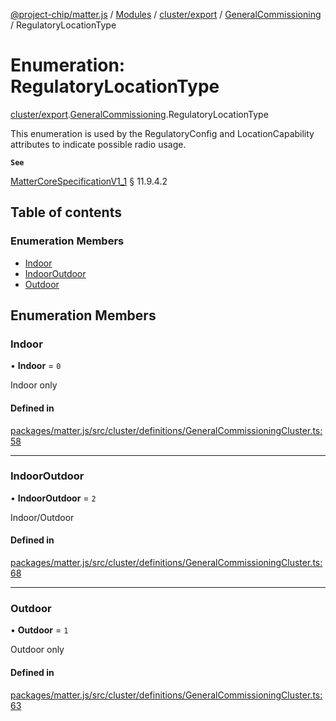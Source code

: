 [@project-chip/matter.js](../README.md) / [Modules](../modules.md) / [cluster/export](../modules/cluster_export.md) / [GeneralCommissioning](../modules/cluster_export.GeneralCommissioning.md) / RegulatoryLocationType

# Enumeration: RegulatoryLocationType

[cluster/export](../modules/cluster_export.md).[GeneralCommissioning](../modules/cluster_export.GeneralCommissioning.md).RegulatoryLocationType

This enumeration is used by the RegulatoryConfig and LocationCapability attributes to indicate possible radio
usage.

**`See`**

[MatterCoreSpecificationV1_1](../interfaces/spec_export.MatterCoreSpecificationV1_1.md) § 11.9.4.2

## Table of contents

### Enumeration Members

- [Indoor](cluster_export.GeneralCommissioning.RegulatoryLocationType.md#indoor)
- [IndoorOutdoor](cluster_export.GeneralCommissioning.RegulatoryLocationType.md#indooroutdoor)
- [Outdoor](cluster_export.GeneralCommissioning.RegulatoryLocationType.md#outdoor)

## Enumeration Members

### Indoor

• **Indoor** = ``0``

Indoor only

#### Defined in

[packages/matter.js/src/cluster/definitions/GeneralCommissioningCluster.ts:58](https://github.com/project-chip/matter.js/blob/e87b236f/packages/matter.js/src/cluster/definitions/GeneralCommissioningCluster.ts#L58)

___

### IndoorOutdoor

• **IndoorOutdoor** = ``2``

Indoor/Outdoor

#### Defined in

[packages/matter.js/src/cluster/definitions/GeneralCommissioningCluster.ts:68](https://github.com/project-chip/matter.js/blob/e87b236f/packages/matter.js/src/cluster/definitions/GeneralCommissioningCluster.ts#L68)

___

### Outdoor

• **Outdoor** = ``1``

Outdoor only

#### Defined in

[packages/matter.js/src/cluster/definitions/GeneralCommissioningCluster.ts:63](https://github.com/project-chip/matter.js/blob/e87b236f/packages/matter.js/src/cluster/definitions/GeneralCommissioningCluster.ts#L63)
